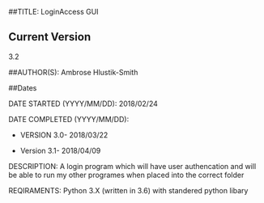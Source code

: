 ##TITLE: 
LoginAccess GUI

## Current Version
3.2

##AUTHOR(S): 
Ambrose Hlustik-Smith

##Dates

DATE STARTED (YYYY/MM/DD): 2018/02/24

DATE COMPLETED (YYYY/MM/DD):
 
* VERSION 3.0- 2018/03/22

* Version 3.1- 2018/04/09


DESCRIPTION: A login program which will have user authencation and will be able to run my other programes when placed into the correct folder

REQIRAMENTS: Python 3.X (written in 3.6) with standered python libary
